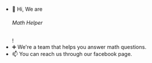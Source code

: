 - 👋 Hi, We are <h6>Math Helper</h6>!
- ➕ We're a team that helps you answer math questions.
- 📫 You can reach us through our facebook page.
